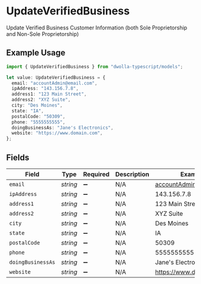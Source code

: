# UpdateVerifiedBusiness

Update Verified Business Customer Information (both Sole Proprietorship and Non-Sole Proprietorship)

## Example Usage

```typescript
import { UpdateVerifiedBusiness } from "dwolla-typescript/models";

let value: UpdateVerifiedBusiness = {
  email: "accountAdmin@email.com",
  ipAddress: "143.156.7.8",
  address1: "123 Main Street",
  address2: "XYZ Suite",
  city: "Des Moines",
  state: "IA",
  postalCode: "50309",
  phone: "5555555555",
  doingBusinessAs: "Jane's Electronics",
  website: "https://www.domain.com",
};
```

## Fields

| Field                  | Type                   | Required               | Description            | Example                |
| ---------------------- | ---------------------- | ---------------------- | ---------------------- | ---------------------- |
| `email`                | *string*               | :heavy_minus_sign:     | N/A                    | accountAdmin@email.com |
| `ipAddress`            | *string*               | :heavy_minus_sign:     | N/A                    | 143.156.7.8            |
| `address1`             | *string*               | :heavy_minus_sign:     | N/A                    | 123 Main Street        |
| `address2`             | *string*               | :heavy_minus_sign:     | N/A                    | XYZ Suite              |
| `city`                 | *string*               | :heavy_minus_sign:     | N/A                    | Des Moines             |
| `state`                | *string*               | :heavy_minus_sign:     | N/A                    | IA                     |
| `postalCode`           | *string*               | :heavy_minus_sign:     | N/A                    | 50309                  |
| `phone`                | *string*               | :heavy_minus_sign:     | N/A                    | 5555555555             |
| `doingBusinessAs`      | *string*               | :heavy_minus_sign:     | N/A                    | Jane's Electronics     |
| `website`              | *string*               | :heavy_minus_sign:     | N/A                    | https://www.domain.com |